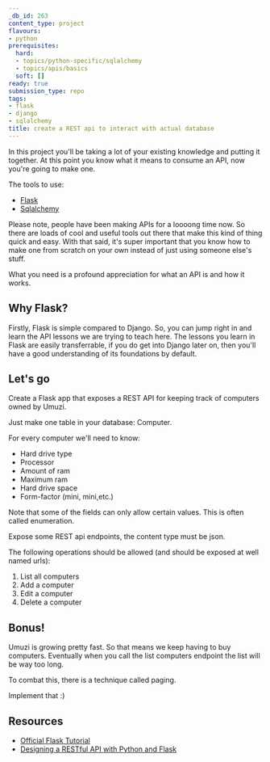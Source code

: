 ```yaml
---
_db_id: 263
content_type: project
flavours:
- python
prerequisites:
  hard:
  - topics/python-specific/sqlalchemy
  - topics/apis/basics
  soft: []
ready: true
submission_type: repo
tags:
- flask
- django
- sqlalchemy
title: create a REST api to interact with actual database
---
```


In this project you'll be taking a lot of your existing knowledge and putting it together. At this point you know what it means to consume an API, now you're going to make one.

The tools to use:

- [Flask](https://palletsprojects.com/p/flask/)
- [Sqlalchemy](https://www.sqlalchemy.org/)

Please note, people have been making APIs for a loooong time now. So there are loads of cool and useful tools out there that make this kind of thing quick and easy. With that said, it's super important that you know how to make one from scratch on your own instead of just using someone else's stuff.

What you need is a profound appreciation for what an API is and how it works.

## Why Flask?

Firstly, Flask is simple compared to Django. So, you can jump right in and learn the API lessons we are trying to teach here. The lessons you learn in Flask are easily transferrable, if you do get into Django later on, then you'll have a good understanding of its foundations by default. 

## Let's go

Create a Flask app that exposes a REST API for keeping track of computers owned by Umuzi.

Just make one table in your database: Computer.

For every computer we'll need to know:

- Hard drive type
- Processor
- Amount of ram
- Maximum ram
- Hard drive space
- Form-factor (mini, mini,etc.)

Note that some of the fields can only allow certain values. This is often called enumeration. 

Expose some REST api endpoints, the content type must be json.

The following operations should be allowed (and should be exposed at well named urls):

1. List all computers
2. Add a computer
3. Edit a computer
4. Delete a computer

## Bonus!

Umuzi is growing pretty fast. So that means we keep having to buy computers. Eventually when you call the list computers endpoint the list will be way too long.

To combat this, there is a technique called paging.

Implement that :)

## Resources

- [Official Flask Tutorial](https://flask.palletsprojects.com/en/1.1.x/)
- [Designing a RESTful API with Python and Flask](https://blog.miguelgrinberg.com/post/designing-a-restful-api-with-python-and-flask)